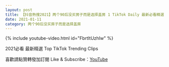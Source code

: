 ```yaml
---
layout: post
title: 【抖音熱搜2021】两个90后没买房子而是选择盖房 1 TikTok Daily 最新必看精選合集2021 01 11
date: 2021-01-11
category: 两个90后没买房子而是选择盖房
---
```


{% include youtube-video.html id="FbrtltUzhIw" %}

2021必看 最新精選 Top TikTok Trending Clips

喜歡請點贊轉發加訂閱 Like & Subscribe：[YouTube](https://www.youtube.com/channel/UCAoR7VcanIPd04uEq_GIylA/videos)

